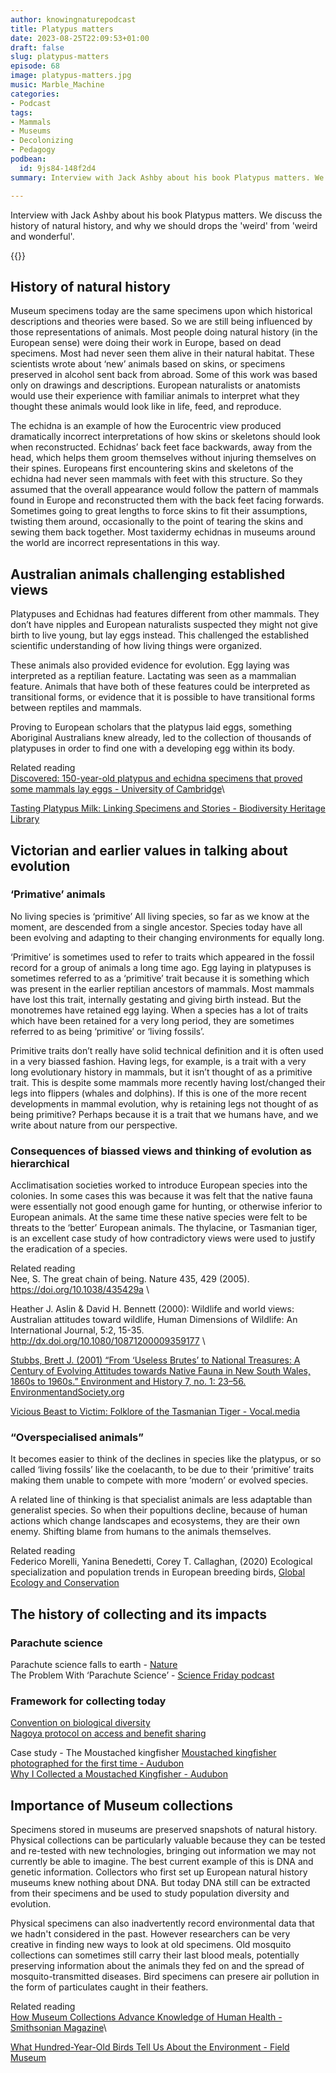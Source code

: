```yaml
---
author: knowingnaturepodcast
title: Platypus matters
date: 2023-08-25T22:09:53+01:00
draft: false
slug: platypus-matters
episode: 68
image: platypus-matters.jpg
music: Marble_Machine
categories:
- Podcast
tags:
- Mammals
- Museums
- Decolonizing
- Pedagogy
podbean:
  id: 9js84-148f2d4
summary: Interview with Jack Ashby about his book Platypus matters. We discuss the history of natural history, and why we should drops the 'weird' from 'weird and wonderful'.

---
```


Interview with Jack Ashby about his book Platypus matters. We discuss the history of natural history, and why we should drops the 'weird' from 'weird and wonderful'.

{{<book author="Jack Ashby"
        cover="platypus-matters-cover.jpg"
        publisher="University of Chicago Press"
        publisher-link="https://press.uchicago.edu/ucp/books/book/chicago/P/bo170589562.html"
        date="2022-08-04"
        pages="400"
        isbn="9780008431433">}}

## History of natural history
Museum specimens today are the same specimens upon which historical descriptions and theories were based. So we are still being influenced by those representations of animals. Most people doing natural history (in the European sense) were doing their work in  Europe, based on dead specimens. Most had never seen them alive in their natural habitat. These scientists wrote about ‘new’ animals based on skins, or specimens preserved in alcohol sent back from abroad. Some of this work was based only on drawings and descriptions. European naturalists or anatomists would use their experience with familiar animals to interpret what they thought these animals would look like in life, feed, and reproduce. 

The echidna is an example of how the Eurocentric view produced dramatically incorrect interpretations of how skins or skeletons should look when reconstructed. Echidnas’ back feet face backwards, away from the head, which helps them groom themselves without injuring themselves on their spines. Europeans first encountering skins and skeletons of the echidna had never seen mammals with feet with this structure. So they assumed that the overall appearance would follow the pattern of mammals found in Europe and reconstructed them with the back feet facing forwards. Sometimes going to great lengths to force skins to fit their assumptions, twisting them around, occasionally to the point of tearing the skins and sewing them back together. Most taxidermy echidnas in museums around the world are incorrect representations in this way. 


## Australian animals challenging established views
Platypuses and Echidnas had features different from other mammals. They don’t have nipples and European naturalists suspected they might not give birth to live young, but lay eggs instead. This challenged the established scientific understanding of how living things were organized.

These animals also provided evidence for evolution. Egg laying was interpreted as a
reptilian feature. Lactating was seen as a mammalian feature. Animals that have both of these features could be interpreted as transitional forms, or evidence that it is possible to have transitional forms between reptiles and mammals. 

Proving to European scholars that the platypus laid eggs, something Aboriginal Australians knew already, led to the collection of thousands of platypuses in order to find one with a developing egg within its body. 

Related reading\
[Discovered: 150-year-old platypus and echidna specimens that proved some mammals lay eggs - University of Cambridge](https://www.cam.ac.uk/stories/rediscovery-platypus-echidna-proof-mammals-lay-eggs)\

[Tasting Platypus Milk: Linking Specimens and Stories - Biodiversity Heritage Library](https://blog.biodiversitylibrary.org/2020/07/tasting-platypus-milk.html)


## Victorian and earlier values in talking about evolution

### ‘Primative’ animals
No living species is ‘primitive’
All living species, so far as we know at the moment, are descended from a single ancestor. Species today have all been evolving and adapting to their changing environments for equally long.

‘Primitive’ is sometimes used to refer to traits which appeared in the fossil record for a group of animals a long time ago. Egg laying in platypuses is sometimes referred to as a ‘primitive’ trait because it is something which was present in the earlier reptilian ancestors of mammals. Most mammals have lost this trait, internally gestating and giving birth instead. But the monotremes have retained egg laying. When a species has a lot of traits which have been retained for a very long period, they are sometimes referred to as being ‘primitive’ or ‘living fossils’.

Primitive traits don’t really have solid technical definition and it is often used in a very biassed fashion. Having legs, for example, is a trait with a very long evolutionary history in mammals, but it isn’t thought of as a primitive trait. This is despite some mammals more recently having lost/changed their legs into flippers (whales and dolphins). If this is one of the more recent developments in mammal evolution, why is retaining legs not thought of as being primitive? Perhaps because it is a trait that we humans have, and we write about nature from our perspective.

### Consequences of biassed views and thinking of evolution as hierarchical
Acclimatisation societies worked to introduce European species into the colonies. In some cases this was because it was felt that the native fauna were essentially not good enough game for hunting, or otherwise inferior to European animals. At the same time these native species were felt to be threats to the ‘better’ European animals. The thylacine, or Tasmanian tiger, is an excellent case study of how contradictory views were used to justify the eradication of a species.
 

Related reading\
Nee, S. The great chain of being. Nature 435, 429 (2005). https://doi.org/10.1038/435429a \

Heather J. Aslin & David H. Bennett (2000): Wildlife and world views: Australian attitudes toward wildlife, Human Dimensions of Wildlife: An International Journal, 5:2, 15-35. http://dx.doi.org/10.1080/10871200009359177 \

[Stubbs, Brett J. (2001) “From ‘Useless Brutes’ to National Treasures: A Century of Evolving Attitudes towards Native Fauna in New South Wales, 1860s to 1960s.” Environment and History 7, no. 1: 23–56. EnvironmentandSociety.org](https://www.environmentandsociety.org/mml/useless-brutes-national-treasures-century-evolving-attitudes-towards-native-fauna-new-south)

[Vicious Beast to Victim: Folklore of the Tasmanian Tiger - Vocal.media](https://vocal.media/fyi/vicious-beast-to-victim-folklore-of-the-tasmanian-tiger)

### “Overspecialised animals”
It becomes easier to think of the declines in species like the platypus, or so called ‘living fossils’ like the coelacanth, to be due to their ‘primitive’ traits making them unable to compete with more ‘modern’ or evolved species.

A related line of thinking is that specialist animals are less adaptable than generalist species. So when their popultions decline, because of human actions which change landscapes and ecosystems, they are their own enemy. Shifting blame from humans to the animals themselves.

Related reading\
Federico Morelli, Yanina Benedetti, Corey T. Callaghan, (2020) Ecological specialization and population trends in European breeding birds, [Global Ecology and Conservation](https://www.sciencedirect.com/science/article/pii/S2351989420301025)



## The history of collecting and its impacts 
### Parachute science

Parachute science falls to earth - [Nature](https://www.nature.com/nature-index/news/parachute-science-falls-to-earth)\
The Problem With ‘Parachute Science’ - [Science Friday podcast](https://www.sciencefriday.com/segments/parachute-science-problem/)


### Framework for collecting today
[Convention on biological diversity](https://www.cbd.int/intro/)\
[Nagoya protocol on access and benefit sharing](https://www.cbd.int/abs/)


Case study - The Moustached kingfisher
[Moustached kingfisher photographed for the first time - Audubon](https://www.audubon.org/news/moustached-kingfisher-photographed-first-time)\
[Why I Collected a Moustached Kingfisher - Audubon](https://www.audubon.org/news/why-i-collected-moustached-kingfisher)


## Importance of Museum collections
Specimens stored in museums are preserved snapshots of natural history. Physical collections can be particularly valuable because they can be tested and re-tested with new technologies, bringing out information we may not currently be able to imagine. The best current example of this is DNA and genetic information. Collectors who first set up European natural history museums knew nothing about DNA. But today DNA still can be extracted from their specimens and be used to study population diversity and evolution.

Physical specimens can also inadvertently record environmental data that we hadn't considered in the past. However researchers can be very creative in finding new ways to look at old specimens. Old mosquito collections can sometimes still carry their last blood meals, potentially preserving information about the animals they fed on and the spread of mosquito-transmitted diseases. Bird specimens can presere air pollution in the form of particulates caught in their feathers.

Related reading\
[How Museum Collections Advance Knowledge of Human Health - Smithsonian Magazine](https://www.smithsonianmag.com/blogs/national-museum-of-natural-history/2021/04/07/how-museum-collections-advance-knowledge-human-health/)\

[What Hundred-Year-Old Birds Tell Us About the Environment - Field Museum](https://www.fieldmuseum.org/blog/what-hundred-year-old-birds-tell-us-about-environment)